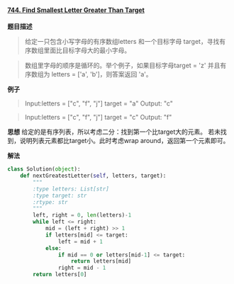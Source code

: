 #### [744. Find Smallest Letter Greater Than Target](https://leetcode.com/problems/find-smallest-letter-greater-than-target/)
**题目描述**
> 给定一只包含小写字母的有序数组letters 和一个目标字母 target，寻找有序数组里面比目标字母大的最小字母。

> 数组里字母的顺序是循环的。举个例子，如果目标字母target = 'z' 并且有序数组为 letters = ['a', 'b']，则答案返回 'a'。

**例子**
> Input:letters = ["c", "f", "j"]    target = "a"
Output: "c"

> Input:letters = ["c", "f", "j"]    target = "c"
Output: "f"

**思想**
给定的是有序列表，所以考虑二分：找到第一个比target大的元素。
若未找到，说明列表元素都比target小。此时考虑wrap around，返回第一个元素即可。

**解法**
```python
class Solution(object):
    def nextGreatestLetter(self, letters, target):
        """
        :type letters: List[str]
        :type target: str
        :rtype: str
        """
        left, right = 0, len(letters)-1
        while left <= right:
            mid = (left + right) >> 1
            if letters[mid] <= target:
                left = mid + 1
            else:
                if mid == 0 or letters[mid-1] <= target:
                    return letters[mid]
                right = mid - 1
        return letters[0]
```